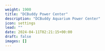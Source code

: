 ```yaml
---
weight: 1900
title: "DCBuddy Power Center"
description: "DCBuddy Aquarium Power Center"
icon: settings
lead: ""
date: 2024-04-11T02:21:15+00:00
draft: false
images: []
---
```

